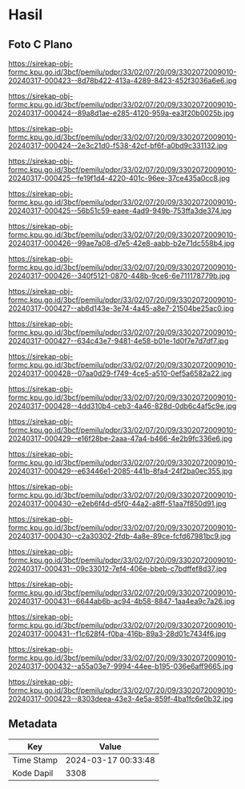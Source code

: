 # Hasil

## Foto C Plano

https://sirekap-obj-formc.kpu.go.id/3bcf/pemilu/pdpr/33/02/07/20/09/3302072009010-20240317-000423--8d78b422-413a-4289-8423-452f3036a6e6.jpg

https://sirekap-obj-formc.kpu.go.id/3bcf/pemilu/pdpr/33/02/07/20/09/3302072009010-20240317-000424--89a8d1ae-e285-4120-959a-ea3f20b0025b.jpg

https://sirekap-obj-formc.kpu.go.id/3bcf/pemilu/pdpr/33/02/07/20/09/3302072009010-20240317-000424--2e3c21d0-f538-42cf-bf6f-a0bd9c331132.jpg

https://sirekap-obj-formc.kpu.go.id/3bcf/pemilu/pdpr/33/02/07/20/09/3302072009010-20240317-000425--fe19f1d4-4220-401c-96ee-37ce435a0cc8.jpg

https://sirekap-obj-formc.kpu.go.id/3bcf/pemilu/pdpr/33/02/07/20/09/3302072009010-20240317-000425--56b51c59-eaee-4ad9-949b-753ffa3de374.jpg

https://sirekap-obj-formc.kpu.go.id/3bcf/pemilu/pdpr/33/02/07/20/09/3302072009010-20240317-000426--99ae7a08-d7e5-42e8-aabb-b2e71dc558b4.jpg

https://sirekap-obj-formc.kpu.go.id/3bcf/pemilu/pdpr/33/02/07/20/09/3302072009010-20240317-000426--340f5121-0870-448b-9ce6-6e711178779b.jpg

https://sirekap-obj-formc.kpu.go.id/3bcf/pemilu/pdpr/33/02/07/20/09/3302072009010-20240317-000427--ab6d143e-3e74-4a45-a8e7-21504be25ac0.jpg

https://sirekap-obj-formc.kpu.go.id/3bcf/pemilu/pdpr/33/02/07/20/09/3302072009010-20240317-000427--634c43e7-9481-4e58-b01e-1d0f7e7d7df7.jpg

https://sirekap-obj-formc.kpu.go.id/3bcf/pemilu/pdpr/33/02/07/20/09/3302072009010-20240317-000428--07aa0d29-f749-4ce5-a510-0ef5a6582a22.jpg

https://sirekap-obj-formc.kpu.go.id/3bcf/pemilu/pdpr/33/02/07/20/09/3302072009010-20240317-000428--4dd310b4-ceb3-4a46-828d-0db6c4af5c9e.jpg

https://sirekap-obj-formc.kpu.go.id/3bcf/pemilu/pdpr/33/02/07/20/09/3302072009010-20240317-000429--e16f28be-2aaa-47a4-b466-4e2b9fc336e6.jpg

https://sirekap-obj-formc.kpu.go.id/3bcf/pemilu/pdpr/33/02/07/20/09/3302072009010-20240317-000429--e63446e1-2085-441b-8fa4-24f2ba0ec355.jpg

https://sirekap-obj-formc.kpu.go.id/3bcf/pemilu/pdpr/33/02/07/20/09/3302072009010-20240317-000430--e2eb6f4d-d5f0-44a2-a8ff-51aa7f850d91.jpg

https://sirekap-obj-formc.kpu.go.id/3bcf/pemilu/pdpr/33/02/07/20/09/3302072009010-20240317-000430--c2a30302-2fdb-4a8e-89ce-fcfd67981bc9.jpg

https://sirekap-obj-formc.kpu.go.id/3bcf/pemilu/pdpr/33/02/07/20/09/3302072009010-20240317-000431--09c33012-7ef4-406e-bbeb-c7bdffef8d37.jpg

https://sirekap-obj-formc.kpu.go.id/3bcf/pemilu/pdpr/33/02/07/20/09/3302072009010-20240317-000431--6644ab6b-ac94-4b58-8847-1aa4ea9c7a26.jpg

https://sirekap-obj-formc.kpu.go.id/3bcf/pemilu/pdpr/33/02/07/20/09/3302072009010-20240317-000431--f1c628f4-f0ba-416b-89a3-28d01c7434f6.jpg

https://sirekap-obj-formc.kpu.go.id/3bcf/pemilu/pdpr/33/02/07/20/09/3302072009010-20240317-000432--a55a03e7-9994-44ee-b195-036e6aff9665.jpg

https://sirekap-obj-formc.kpu.go.id/3bcf/pemilu/pdpr/33/02/07/20/09/3302072009010-20240317-000423--8303deea-43e3-4e5a-859f-4ba1fc6e0b32.jpg


## Metadata

| Key        | Value               |
| ---------- | ------------------- |
| Time Stamp | 2024-03-17 00:33:48 |
| Kode Dapil | 3308                |



